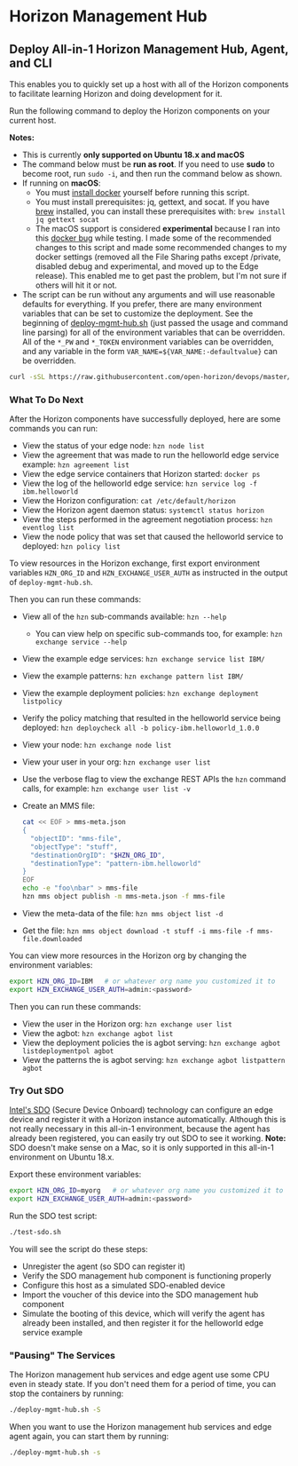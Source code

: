# Horizon Management Hub

## <a id=deploy-all-in-1></a> Deploy All-in-1 Horizon Management Hub, Agent, and CLI

This enables you to quickly set up a host with all of the Horizon components to facilitate learning Horizon and doing development for it.

Run the following command to deploy the Horizon components on your current host.

**Notes:**

- This is currently **only supported on Ubuntu 18.x and macOS**
- The command below must be **run as root**. If you need to use **sudo** to become root, run `sudo -i`, and then run the command below as shown.
- If running on **macOS**:
  - You must [install docker](https://docs.docker.com/docker-for-mac/install) yourself before running this script.
  - You must install prerequisites: jq, gettext, and socat. If you have [brew](https://brew.sh/) installed, you can install these prerequisites with: `brew install jq gettext socat`
  - The macOS support is considered **experimental** because I ran into this [docker bug](https://github.com/docker/for-mac/issues/3499) while testing. I made some of the recommended changes to this script and made some recommended changes to my docker settings (removed all the File Sharing paths except /private, disabled debug and experimental, and moved up to the Edge release). This enabled me to get past the problem, but I'm not sure if others will hit it or not.
- The script can be run without any arguments and will use reasonable defaults for everything. If you prefer, there are many environment variables that can be set to customize the deployment. See the beginning of [deploy-mgmt-hub.sh](deploy-mgmt-hub.sh) (just passed the usage and command line parsing) for all of the environment variables that can be overridden. All of the `*_PW` and `*_TOKEN` environment variables can be overridden, and any variable in the form `VAR_NAME=${VAR_NAME:-defaultvalue}` can be overridden.

```bash
curl -sSL https://raw.githubusercontent.com/open-horizon/devops/master/mgmt-hub/deploy-mgmt-hub.sh | bash
```

### <a id=all-in-1-what-next></a> What To Do Next

After the Horizon components have successfully deployed, here are some commands you can run:

- View the status of your edge node: `hzn node list`
- View the agreement that was made to run the helloworld edge service example: `hzn agreement list`
- View the edge service containers that Horizon started: `docker ps`
- View the log of the helloworld edge service: `hzn service log -f ibm.helloworld`
- View the Horizon configuration: `cat /etc/default/horizon`
- View the Horizon agent daemon status: `systemctl status horizon`
- View the steps performed in the agreement negotiation process: `hzn eventlog list`
- View the node policy that was set that caused the helloworld service to deployed: `hzn policy list`

To view resources in the Horizon exchange, first export environment variables `HZN_ORG_ID` and `HZN_EXCHANGE_USER_AUTH` as instructed in the output of `deploy-mgmt-hub.sh`.

Then you can run these commands:

- View all of the `hzn` sub-commands available: `hzn --help`
  - You can view help on specific sub-commands too, for example: `hzn exchange service --help`
- View the example edge services: `hzn exchange service list IBM/`
- View the example patterns: `hzn exchange pattern list IBM/`
- View the example deployment policies: `hzn exchange deployment listpolicy`
- Verify the policy matching that resulted in the helloworld service being deployed: `hzn deploycheck all -b policy-ibm.helloworld_1.0.0`
- View your node: `hzn exchange node list`
- View your user in your org: `hzn exchange user list`
- Use the verbose flag to view the exchange REST APIs the `hzn` command calls, for example: `hzn exchange user list -v`
- Create an MMS file:

  ```bash
  cat << EOF > mms-meta.json
  {
    "objectID": "mms-file",
    "objectType": "stuff",
    "destinationOrgID": "$HZN_ORG_ID",
    "destinationType": "pattern-ibm.helloworld"
  }
  EOF
  echo -e "foo\nbar" > mms-file
  hzn mms object publish -m mms-meta.json -f mms-file
  ```

- View the meta-data of the file: `hzn mms object list -d`
- Get the file: `hzn mms object download -t stuff -i mms-file -f mms-file.downloaded`

You can view more resources in the Horizon org by changing the environment variables:

```bash
export HZN_ORG_ID=IBM   # or whatever org name you customized it to
export HZN_EXCHANGE_USER_AUTH=admin:<password>
```

Then you can run these commands:

- View the user in the Horizon org: `hzn exchange user list`
- View the agbot: `hzn exchange agbot list`
- View the deployment policies the is agbot serving: `hzn exchange agbot listdeploymentpol agbot`
- View the patterns the is agbot serving: `hzn exchange agbot listpattern agbot`

### <a id=try-sdo></a> Try Out SDO

[Intel's SDO](https://software.intel.com/en-us/secure-device-onboard) (Secure Device Onboard) technology can configure an edge device and register it with a Horizon instance automatically. Although this is not really necessary in this all-in-1 environment, because the agent has already been registered, you can easily try out SDO to see it working. **Note:** SDO doesn't make sense on a Mac, so it is only supported in this all-in-1 environment on Ubuntu 18.x.

Export these environment variables:

```bash
export HZN_ORG_ID=myorg   # or whatever org name you customized it to
export HZN_EXCHANGE_USER_AUTH=admin:<password>
```

Run the SDO test script:

```bash
./test-sdo.sh
```

You will see the script do these steps:

- Unregister the agent (so SDO can register it)
- Verify the SDO management hub component is functioning properly
- Configure this host as a simulated SDO-enabled device
- Import the voucher of this device into the SDO management hub component
- Simulate the booting of this device, which will verify the agent has already been installed, and then register it for the helloworld edge service example

### <a id=all-in-1-pause></a> "Pausing" The Services

The Horizon management hub services and edge agent use some CPU even in steady state. If you don't need them for a period of time, you can stop the containers by running:

```bash
./deploy-mgmt-hub.sh -S
```

When you want to use the Horizon management hub services and edge agent again, you can start them by running:

```bash
./deploy-mgmt-hub.sh -s
```
